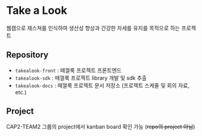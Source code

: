 # Take a Look
웹캠으로 제스쳐를 인식하여 생산성 향상과 간강한 자세를 유지를 목적으로 하는 프로젝트

## Repository
- `takealook-front` : 떼껄룩 프로젝트 프론트엔드
- `takealook-sdk` : 떼껄룩 프로젝트 library 개발 및 sdk 추출
- `takealook-docs` : 떼껄룩 프로젝트 문서 저장소 (프로젝트 스케줄 및 회의 자료, etc.)

## Project
CAP2-TEAM2 그룹의 project에서 kanban board 확인 가능 (~~repo의 project 아님~~)
